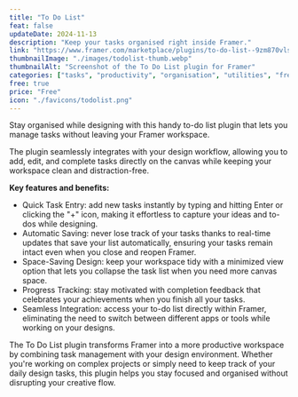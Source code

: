```yaml
---
title: "To Do List"
feat: false
updateDate: 2024-11-13
description: "Keep your tasks organised right inside Framer."
link: "https://www.framer.com/marketplace/plugins/to-do-list--9zm870vlswqnjurlonqxo1fkd/?via=julesvcode"
thumbnailImage: "./images/todolist-thumb.webp"
thumbnailAlt: "Screenshot of the To Do List plugin for Framer"
categories: ["tasks", "productivity", "organisation", "utilities", "free"]
free: true
price: "Free"
icon: "./favicons/todolist.png"
---
```


Stay organised while designing with this handy to-do list plugin that lets you manage tasks without leaving your Framer workspace. 

The plugin seamlessly integrates with your design workflow, allowing you to add, edit, and complete tasks directly on the canvas while keeping your workspace clean and distraction-free.

<b>Key features and benefits:</b>

- Quick Task Entry: add new tasks instantly by typing and hitting Enter or clicking the "+" icon, making it effortless to capture your ideas and to-dos while designing.
- Automatic Saving: never lose track of your tasks thanks to real-time updates that save your list automatically, ensuring your tasks remain intact even when you close and reopen Framer.
- Space-Saving Design: keep your workspace tidy with a minimized view option that lets you collapse the task list when you need more canvas space.
- Progress Tracking: stay motivated with completion feedback that celebrates your achievements when you finish all your tasks.
- Seamless Integration: access your to-do list directly within Framer, eliminating the need to switch between different apps or tools while working on your designs.

The To Do List plugin transforms Framer into a more productive workspace by combining task management with your design environment. Whether you're working on complex projects or simply need to keep track of your daily design tasks, this plugin helps you stay focused and organised without disrupting your creative flow.